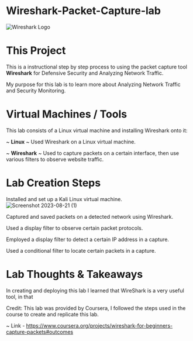 # Wireshark-Packet-Capture-lab

![Wireshark Logo](https://github.com/Lantyy/WireShark-Packet-Capture-lab/assets/122828853/ffe14e63-5e78-428c-b14f-0f92237f214f)

# This Project
This is a instructional step by step process to using the packet capture tool **Wireshark** for Defensive Security and Analyzing Network Traffic.

My purpose for this lab is to learn more about Analyzing Network Traffic and Security Monitoring.

# Virtual Machines / Tools
This lab consists of a Linux virtual machine and installing Wireshark onto it:

  ~ **Linux** ~ Used Wireshark on a Linux virtual machine.
  
  ~ **Wireshark** ~ Used to capture packets on a certain interface, then use various filters to observe website traffic.

# Lab Creation Steps
Installed and set up a Kali Linux virtual machine.
![Screenshot 2023-08-21 (1)](https://github.com/Lantyy/WireShark-Packet-Capture-lab/assets/122828853/f8c6a686-ee69-49f7-ab5b-ac8945e09196)


Captured and saved packets on a detected network using Wireshark.



Used a display filter to observe certain packet protocols.



Employed a display filter to detect a certain IP address in a capture.



Used a conditional filter to locate certain packets in a capture.



# Lab Thoughts & Takeaways
In creating and deploying this lab I learned that WireShark is a very useful tool, in that

  Credit: This lab was provided by Coursera, I followed the steps used in the course to create and replicate this lab. 
  
  ~ Link - https://www.coursera.org/projects/wireshark-for-beginners-capture-packets#outcomes
